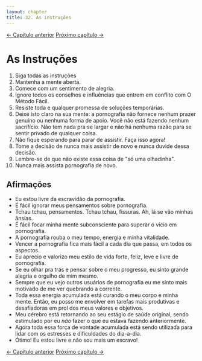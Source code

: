 ```yaml
---
layout: chapter
title: 32. As instruções 
---
```


<div class="pagination-selector">
<a href="31-conselhos-a-nao-usuarios.html" class="chapter-btn">&larr; Capítulo anterior</a>
<a href="33-fim-do-livro.html" class="chapter-btn">Próximo capítulo &#8594;</a>
</div>

# As Instruções

1. Siga todas as instruções
2. Mantenha a mente aberta.
3. Comece com um sentimento de alegria.
4. Ignore todos os conselhos e influências que entrem em conflito com O Método Fácil.
5. Resiste toda e qualquer promessa de soluções temporárias.
6. Deixe isto claro na sua mente: a pornografia não fornece nenhum prazer genuíno ou nenhuma forma de apoio. Você não está fazendo nenhum sacrifício. Não tem nada pra se largar e não há nenhuma razão para se sentir privado de qualquer coisa.
7. Não fique esperando para parar de assistir. Faça isso agora!
8. Tome a decisão de nunca mais assistir de novo e nunca duvide dessa decisão.
9. Lembre-se de que não existe essa coisa de "só uma olhadinha".
10. Nunca mais assista pornografia de novo.

## Afirmações

- Eu estou livre da escravidão da pornografia.
- É fácil ignorar meus pensamentos sobre pornografia.
- Tchau tchau, pensamentos. Tchau tchau, fissuras. Ah, lá se vão minhas ânsias.
- É fácil focar minha mente subconsciente para superar o vício em pornografia.
- A pornografia rouba o meu tempo, energia e minha vitalidade.
- Vencer a pornografia fica mais fácil a cada dia que passa, em todos os aspectos.
- Eu aprecio e valorizo meu estilo de vida forte, feliz, leve e livre de pornografia.
- Se eu olhar pra trás e pensar sobre o meu progresso, eu sinto grande alegria e orgulho de mim mesmo.
- Sempre que eu vejo outros usuários de pornografia eu me sinto mais motivado de me ver quebrando a corrente.
- Toda essa energia acumulada está curando o meu corpo e minha mente. Então, eu posso me envolver em tarefas mais produtivas e desafiadoras em prol dos meus valores e objetivos.
- Meu cérebro está retornando ao seu estágio de saúde original, sendo estimulado por eu *não* fazer o que eu estava fazendo anteriormente.
- Agora toda essa força de vontade acumulada está sendo utilizada para lidar com os estresses e dificuldades do dia-a-dia.
- Ótimo! Eu estou livre e não sou mais um escravo!

<div class="pagination-selector">
<a href="31-conselhos-a-nao-usuarios.html" class="chapter-btn">&larr; Capítulo anterior</a>
<a href="33-fim-do-livro.html" class="chapter-btn">Próximo capítulo &#8594;</a>
</div>

